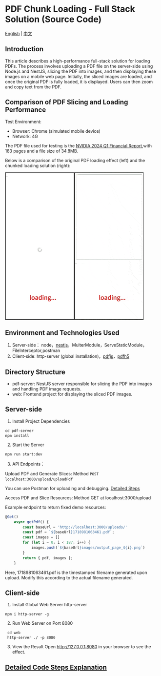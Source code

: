# PDF Chunk Loading - Full Stack Solution (Source Code)

[English](./README_en.md) | [中文](./README.md)

## Introduction

This article describes a high-performance full-stack solution for loading PDFs. The process involves uploading a PDF file on the server-side using Node.js and NestJS, slicing the PDF into images, and then displaying these images on a mobile web page. Initially, the sliced images are loaded, and once the original PDF is fully loaded, it is displayed. Users can then zoom and copy text from the PDF.

## Comparison of PDF Slicing and Loading Performance

Test Environment:

- Browser: Chrome (simulated mobile device)
- Network: 4G

The PDF file used for testing is the [NVIDIA 2024 Q1 Financial Report](https://s201.q4cdn.com/141608511/files/doc_financials/2024/ar/NVIDIA-2024-Annual-Report.pdf),with 183 pages and a file size of 34.8MB.

Below is a comparison of the original PDF loading effect (left) and the chunked loading solution (right):

 <div style="display: flex;flex-direction:row, justify-content: space-between; align-items: center; width: 100%;">
        <img src="./docs/1.gif" alt="7.gif" style="width: 45%;" />
        <img src="./docs/2.gif" alt="9.gif" style="width: 45%;" />
 </div>

## Environment and Technologies Used

1. Server-side： node，[nestjs](https://nestjs.com/)，MulterModule，ServeStaticModule，FileInterceptor,postman
2. Client-side: http-server (global installation)，[pdfjs](https://mozilla.github.io/pdf.js/)，[pdfh5](https://github.com/gjTool/pdfh5)

## Directory Structure

- pdf-server: NestJS server responsible for slicing the PDF into images and handling PDF image requests.
- web: Frontend project for displaying the sliced PDF images.

## Server-side

1. Install Project Dependencies

```shell
cd pdf-server
npm install
```

2. Start the Server

```shell
npm run start:dev
```

3. API Endpoints：

Upload PDF and Generate Slices: Method `POST` `localhost:3000/upload/uploadPdf`

You can use Postman for uploading and debugging. [Detailed Steps](https://medium.com/p/8f25f84ad31e)

Access PDF and Slice Resources: Method GET at localhost:3000/upload

Example endpoint to return fixed demo resources:

```ts
@Get()
    async getPdf() {
        const baseUrl = 'http://localhost:3000/uploads/'
        const pdf = `${baseUrl}1718981063461.pdf`;
        const images = []
        for (let i = 0; i < 187; i++) {
            images.push(`${baseUrl}images/output_page_${i}.png`)
        }
        return { pdf, images };
    }
```

Here, 1718981063461.pdf is the timestamped filename generated upon upload. Modify this according to the actual filename generated.

## Client-side

1. Install Global Web Server http-server

```
npm i http-server -g
```

2. Run Web Server on Port 8080

```
 cd web
 http-server ./ -p 8080
```

3. View the Result
   Open http://127.0.0.1:8080 in your browser to see the effect.

## [Detailed Code Steps Explanation](https://juejin.cn/spost/7380292749179879439)
